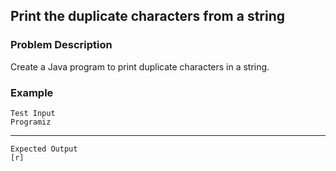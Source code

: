 ## Print the duplicate characters from a string

### Problem Description
Create a Java program to print duplicate characters in a string.

### Example
    Test Input
    Programiz
----
    Expected Output
    [r]